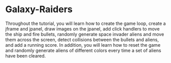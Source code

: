 # Galaxy-Raiders

Throughout the tutorial, you will learn how to create the game loop, create a jframe and jpanel, draw images on the jpanel, add click handlers to move the ship and fire bullets, randomly generate space invader aliens and move them across the screen, detect collisions between the bullets and aliens, and add a running score. In addition, you will learn how to reset the game and randomly generate aliens of different colors every time a set of aliens have been cleared.

